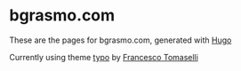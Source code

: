 # bgrasmo.com

These are the pages for bgrasmo.com, generated with [Hugo](https://gohugo.io/)

Currently using theme [typo](https://themes.gohugo.io/themes/typo/) by [Francesco Tomaselli](https://github.com/tomfran)